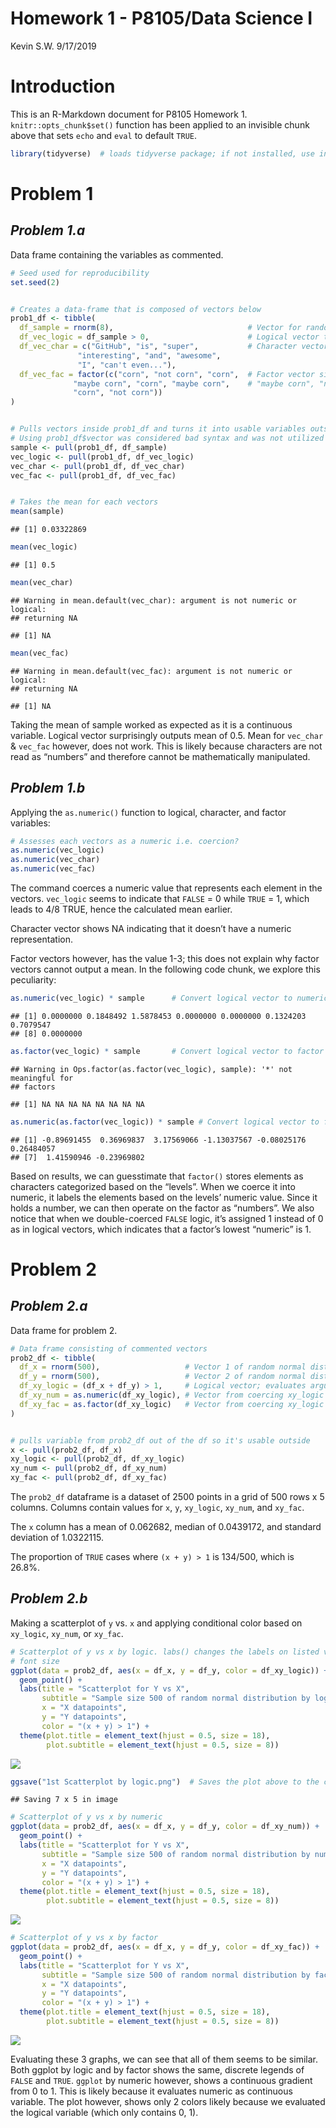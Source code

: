 Homework 1 - P8105/Data Science I
================
Kevin S.W.
9/17/2019

# **Introduction**

This is an R-Markdown document for P8105 Homework 1.
`knitr::opts_chunk$set()` function has been applied to an invisible
chunk above that sets `echo` and `eval` to default
`TRUE`.

``` r
library(tidyverse)  # loads tidyverse package; if not installed, use install(tidyverse) prior
```

# Problem 1

## *Problem 1.a*

Data frame containing the variables as commented.

``` r
# Seed used for reproducibility
set.seed(2)


# Creates a data-frame that is composed of vectors below
prob1_df <- tibble(
  df_sample = rnorm(8),                              # Vector for random normal-distributed sample of size 8
  df_vec_logic = df_sample > 0,                      # Logical vector that evaluates if elements in sample > 0
  df_vec_char = c("GitHub", "is", "super",           # Character vector with 8 variables ("length == 8")
               "interesting", "and", "awesome", 
               "I", "can't even..."),
  df_vec_fac = factor(c("corn", "not corn", "corn",  # Factor vector size 8 with 3 levels: "corn", 
              "maybe corn", "corn", "maybe corn",    # "maybe corn", "not corn"
              "corn", "not corn"))
)


# Pulls vectors inside prob1_df and turns it into usable variables outside
# Using prob1_df$vector was considered bad syntax and was not utilized
sample <- pull(prob1_df, df_sample)
vec_logic <- pull(prob1_df, df_vec_logic)
vec_char <- pull(prob1_df, df_vec_char)
vec_fac <- pull(prob1_df, df_vec_fac)


# Takes the mean for each vectors
mean(sample)
```

    ## [1] 0.03322869

``` r
mean(vec_logic)
```

    ## [1] 0.5

``` r
mean(vec_char)
```

    ## Warning in mean.default(vec_char): argument is not numeric or logical:
    ## returning NA

    ## [1] NA

``` r
mean(vec_fac)
```

    ## Warning in mean.default(vec_fac): argument is not numeric or logical:
    ## returning NA

    ## [1] NA

Taking the mean of sample worked as expected as it is a continuous
variable. Logical vector surprisingly outputs mean of 0.5. Mean for
`vec_char` & `vec_fac` however, does not work. This is likely because
characters are not read as “numbers” and therefore cannot be
mathematically manipulated.

## *Problem 1.b*

Applying the `as.numeric()` function to logical, character, and factor
variables:

``` r
# Assesses each vectors as a numeric i.e. coercion?
as.numeric(vec_logic)
as.numeric(vec_char)
as.numeric(vec_fac)
```

The command coerces a numeric value that represents each element in the
vectors. `vec_logic` seems to indicate that `FALSE` = 0 while `TRUE` =
1, which leads to 4/8 TRUE, hence the calculated mean earlier.

Character vector shows NA indicating that it doesn’t have a numeric
representation.

Factor vectors however, has the value 1-3; this does not explain why
factor vectors cannot output a mean. In the following code chunk, we
explore this
peculiarity:

``` r
as.numeric(vec_logic) * sample      # Convert logical vector to numeric then multiplied with sample
```

    ## [1] 0.0000000 0.1848492 1.5878453 0.0000000 0.0000000 0.1324203 0.7079547
    ## [8] 0.0000000

``` r
as.factor(vec_logic) * sample       # Convert logical vector to factor then multiplied with sample
```

    ## Warning in Ops.factor(as.factor(vec_logic), sample): '*' not meaningful for
    ## factors

    ## [1] NA NA NA NA NA NA NA NA

``` r
as.numeric(as.factor(vec_logic)) * sample # Convert logical vector to factor then numeric then multiplied                                                       with sample
```

    ## [1] -0.89691455  0.36969837  3.17569066 -1.13037567 -0.08025176  0.26484057
    ## [7]  1.41590946 -0.23969802

Based on results, we can guesstimate that `factor()` stores elements as
characters categorized based on the “levels”. When we coerce it into
numeric, it labels the elements based on the levels’ numeric value.
Since it holds a number, we can then operate on the factor as “numbers”.
We also notice that when we double-coerced `FALSE` logic, it’s assigned
1 instead of 0 as in logical vectors, which indicates that a factor’s
lowest “numeric” is 1.

# Problem 2

## *Problem 2.a*

Data frame for problem 2.

``` r
# Data frame consisting of commented vectors
prob2_df <- tibble(
  df_x = rnorm(500),                   # Vector 1 of random normal distribution sample; size 500 
  df_y = rnorm(500),                   # Vector 2 of random normal distribution sample; size 500 
  df_xy_logic = (df_x + df_y) > 1,     # Logical vector; evaluates argument: x + y > 1
  df_xy_num = as.numeric(df_xy_logic), # Vector from coercing xy_logic to a numeric vector
  df_xy_fac = as.factor(df_xy_logic)   # Vector from coercing xy_logic to a factor vector
)


# pulls variable from prob2_df out of the df so it's usable outside
x <- pull(prob2_df, df_x)
xy_logic <- pull(prob2_df, df_xy_logic)
xy_num <- pull(prob2_df, df_xy_num)
xy_fac <- pull(prob2_df, df_xy_fac)
```

The `prob2_df` dataframe is a dataset of 2500 points in a grid of 500
rows x 5 columns. Columns contain values for `x`, `y`, `xy_logic`,
`xy_num`, and `xy_fac`.

The `x` column has a mean of 0.062682, median of 0.0439172, and standard
deviation of 1.0322115.

The proportion of `TRUE` cases where `(x + y) > 1` is 134/500, which is
26.8%.

## *Problem 2.b*

Making a scatterplot of `y` vs. `x` and applying conditional color based
on `xy_logic`, `xy_num`, or
`xy_fac`.

``` r
# Scatterplot of y vs x by logic. labs() changes the labels on listed variables. theme() centers title and changes 
# font size
ggplot(data = prob2_df, aes(x = df_x, y = df_y, color = df_xy_logic)) + 
  geom_point() +
  labs(title = "Scatterplot for Y vs X",                      
       subtitle = "Sample size 500 of random normal distribution by logic",
       x = "X datapoints",
       y = "Y datapoints",
       color = "(x + y) > 1") +
  theme(plot.title = element_text(hjust = 0.5, size = 18),
        plot.subtitle = element_text(hjust = 0.5, size = 8))
```

![](P8105_HW1_ksw2137_files/figure-gfm/Problem_2b-1.png)<!-- -->

``` r
ggsave("1st Scatterplot by logic.png")  # Saves the plot above to the current working directory
```

    ## Saving 7 x 5 in image

``` r
# Scatterplot of y vs x by numeric
ggplot(data = prob2_df, aes(x = df_x, y = df_y, color = df_xy_num)) +
  geom_point() +
  labs(title = "Scatterplot for Y vs X", 
       subtitle = "Sample size 500 of random normal distribution by numeric",
       x = "X datapoints",
       y = "Y datapoints",
       color = "(x + y) > 1") +
  theme(plot.title = element_text(hjust = 0.5, size = 18),
        plot.subtitle = element_text(hjust = 0.5, size = 8))
```

![](P8105_HW1_ksw2137_files/figure-gfm/Problem_2b-2.png)<!-- -->

``` r
# Scatterplot of y vs x by factor
ggplot(data = prob2_df, aes(x = df_x, y = df_y, color = df_xy_fac)) +
  geom_point() +
  labs(title = "Scatterplot for Y vs X", 
       subtitle = "Sample size 500 of random normal distribution by factor",
       x = "X datapoints",
       y = "Y datapoints",
       color = "(x + y) > 1") +
  theme(plot.title = element_text(hjust = 0.5, size = 18),
        plot.subtitle = element_text(hjust = 0.5, size = 8))
```

![](P8105_HW1_ksw2137_files/figure-gfm/Problem_2b-3.png)<!-- -->

Evaluating these 3 graphs, we can see that all of them seems to be
similar. Both ggplot by logic and by factor shows the same, discrete
legends of `FALSE` and `TRUE`. `ggplot` by numeric however, shows a
continuous gradient from 0 to 1. This is likely because it evaluates
numeric as continuous variable. The plot however, shows only 2 colors
likely because we evaluated the logical variable (which only contains 0,
1).
